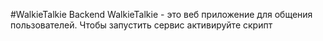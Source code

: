 #WalkieTalkie Backend
WalkieTalkie - это веб приложение для общения пользователей.
Чтобы запустить сервис активируйте скрипт 
